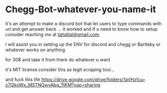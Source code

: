 # Chegg-Bot-whatever-you-name-it
it's an attempt to make a discord bot that let users to type commands with url and get answer back ... it worked and if u need to know how to setup consider reaching me at tahatlal@gmail.com.

I will assist you in setting up the ENV for discord and chegg or Bartleby or whatever works on anything 

for 30$ and take it from there do whatever u want 

it's MIT license consider this as legit scraping tool...

and fuck this life
https://drive.google.com/drive/folders/1aVHzfuu-z7l2koWx_MSTNQwyAbq_TtKM?usp=sharing
